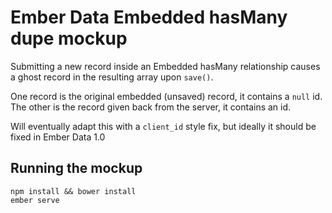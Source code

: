 # Ember Data Embedded hasMany dupe mockup

Submitting a new record inside an Embedded hasMany relationship causes a ghost record in the resulting array upon `save()`. 

One record is the original embedded (unsaved) record, it contains a `null` id. The other is the record given back from the server, it contains an id.

Will eventually adapt this with a `client_id` style fix, but ideally it should be fixed in Ember Data 1.0

## Running the mockup

```
npm install && bower install
ember serve
```
